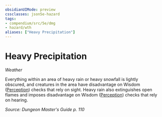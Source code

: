 ```yaml
---
obsidianUIMode: preview
cssclasses: json5e-hazard
tags:
- compendium/src/5e/dmg
- hazard/wth
aliases: ["Heavy Precipitation"]
---
```

# Heavy Precipitation
*Weather*  

Everything within an area of heavy rain or heavy snowfall is lightly obscured, and creatures in the area have disadvantage on Wisdom ([Perception](/3-Mechanics/CLI/rules/skills.md#Perception)) checks that rely on sight. Heavy rain also extinguishes open flames and imposes disadvantage on Wisdom ([Perception](/3-Mechanics/CLI/rules/skills.md#Perception)) checks that rely on hearing.

*Source: Dungeon Master's Guide p. 110*